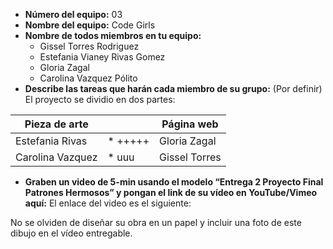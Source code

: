 - **Número del equipo:** 03
- **Nombre del equipo:** Code Girls
- **Nombre de todos miembros en tu equipo:**
  * Gissel Torres Rodriguez
  * Estefania Vianey Rivas Gomez
  * Gloria Zagal
  * Carolina Vazquez Pólito
- **Describe las tareas que harán cada miembro de su grupo:** (Por definir)
  El proyecto se dividio en dos partes:
 
| Pieza de arte | | Página web |
| --- | --- | --- |
| Estefania Rivas | * +++++ | Gloria Zagal |
| Carolina Vazquez | * uuu | Gissel Torres |


- **Graben un video de 5-min usando el modelo “Entrega 2 Proyecto Final Patrones Hermosos” y pongan el link de su vídeo en YouTube/Vimeo aquí:** El enlace del video es el siguiente: 

No se olviden de diseñar su obra en un papel y incluir una foto de este dibujo en el vídeo entregable.
